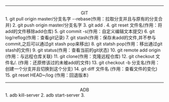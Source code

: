 ***  
<center>GIT</center>  
1. git pull origin master/分支名字 --rebase(作用：拉取分支并且与原有的分支合并)  
2. git push origin master/分支名字  
3. git add .  
4. git reset 文件名(作用：将add的文件移除add仓库)  
5. git commit -s(作用：自定义编辑文本提交)  
6. git log/reflog(作用：查看git记录)  
7. git stash(作用：保存未add的文件,并不参与commit,之后可以通过git stash pop来移出)  
8. git statsh pop(作用：移出通过git stash的文件)  
9. git status(作用：查看当前的git状态)  
10. git remote add origin (作用：与远程仓库关联)  
11. git clone(作用：克隆远程仓库)  
12. git checkout 文件名/. (作用：还原修该过的未被add的文件)  
13. git checkout -b 分支名(作用：创建一个分支并且切换到这个分支)  
14. git diff 文件名 (作用：查看文件的变化)  
15. git reset HEAD~/log (作用：回退版本)  


***  
<center>ADB</center>  
1. adb kill-server  
2. adb start-server  
3.
